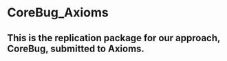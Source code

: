 # CoreBug_Axioms
## This is the replication package for our approach, CoreBug, submitted to Axioms.
